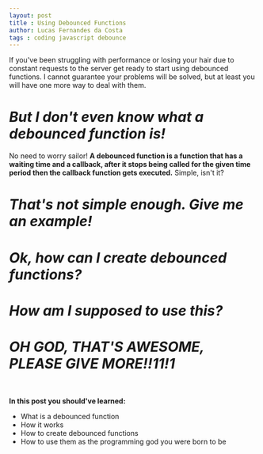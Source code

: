 ```yaml
---
layout: post
title : Using Debounced Functions
author: Lucas Fernandes da Costa
tags : coding javascript debounce
---
```


If you've been struggling with performance or losing your hair due to constant requests to the server get ready to start using debounced functions. I cannot guarantee your problems will be solved, but at least you will have one more way to deal with them.

# ***But I don't even know what a debounced function is!***

No need to worry sailor!
**A debounced function is a function that has a waiting time and a callback, after it stops being called for the given time period then the callback function gets executed.** Simple, isn't it?

# ***That's not simple enough. Give me an example!***

# ***Ok, how can I create debounced functions?***

# ***How am I supposed to use this?***

# ***OH GOD, THAT'S AWESOME, PLEASE GIVE MORE!!11!1***

<br>

**In this post you should've learned:**

- What is a debounced function
- How it works
- How to create debounced functions
- How to use them as the programming god you were born to be
